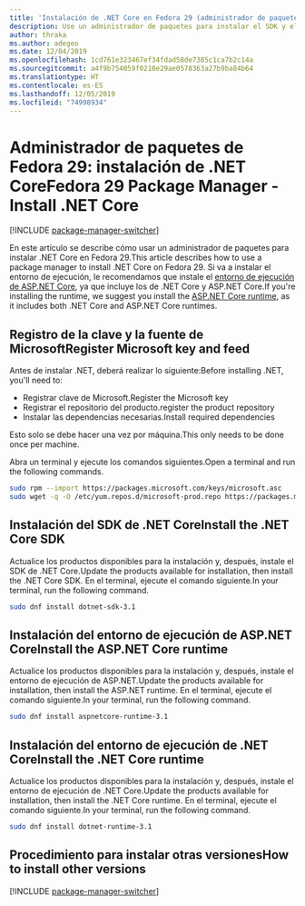 ```yaml
---
title: 'Instalación de .NET Core en Fedora 29 (administrador de paquetes): .NET Core'
description: Use un administrador de paquetes para instalar el SDK y el entorno de ejecución de .NET Core en Fedora 29.
author: thraka
ms.author: adegeo
ms.date: 12/04/2019
ms.openlocfilehash: 1cd761e323467ef34fdad58de7385c1ca7b2c14a
ms.sourcegitcommit: a4f9b754059f0210e29ae0578363a27b9ba84b64
ms.translationtype: HT
ms.contentlocale: es-ES
ms.lasthandoff: 12/05/2019
ms.locfileid: "74998934"
---
```

# <a name="fedora-29-package-manager---install-net-core"></a><span data-ttu-id="f7da4-103">Administrador de paquetes de Fedora 29: instalación de .NET Core</span><span class="sxs-lookup"><span data-stu-id="f7da4-103">Fedora 29 Package Manager - Install .NET Core</span></span>

[!INCLUDE [package-manager-switcher](./includes/package-manager-switcher.md)]

<span data-ttu-id="f7da4-104">En este artículo se describe cómo usar un administrador de paquetes para instalar .NET Core en Fedora 29.</span><span class="sxs-lookup"><span data-stu-id="f7da4-104">This article describes how to use a package manager to install .NET Core on Fedora 29.</span></span> <span data-ttu-id="f7da4-105">Si va a instalar el entorno de ejecución, le recomendamos que instale el [entorno de ejecución de ASP.NET Core](#install-the-aspnet-core-runtime), ya que incluye los de .NET Core y ASP.NET Core.</span><span class="sxs-lookup"><span data-stu-id="f7da4-105">If you're installing the runtime, we suggest you install the [ASP.NET Core runtime](#install-the-aspnet-core-runtime), as it includes both .NET Core and ASP.NET Core runtimes.</span></span>

## <a name="register-microsoft-key-and-feed"></a><span data-ttu-id="f7da4-106">Registro de la clave y la fuente de Microsoft</span><span class="sxs-lookup"><span data-stu-id="f7da4-106">Register Microsoft key and feed</span></span>

<span data-ttu-id="f7da4-107">Antes de instalar .NET, deberá realizar lo siguiente:</span><span class="sxs-lookup"><span data-stu-id="f7da4-107">Before installing .NET, you'll need to:</span></span>

- <span data-ttu-id="f7da4-108">Registrar clave de Microsoft.</span><span class="sxs-lookup"><span data-stu-id="f7da4-108">Register the Microsoft key</span></span>
- <span data-ttu-id="f7da4-109">Registrar el repositorio del producto.</span><span class="sxs-lookup"><span data-stu-id="f7da4-109">register the product repository</span></span>
- <span data-ttu-id="f7da4-110">Instalar las dependencias necesarias.</span><span class="sxs-lookup"><span data-stu-id="f7da4-110">Install required dependencies</span></span>

<span data-ttu-id="f7da4-111">Esto solo se debe hacer una vez por máquina.</span><span class="sxs-lookup"><span data-stu-id="f7da4-111">This only needs to be done once per machine.</span></span>

<span data-ttu-id="f7da4-112">Abra un terminal y ejecute los comandos siguientes.</span><span class="sxs-lookup"><span data-stu-id="f7da4-112">Open a terminal and run the following commands.</span></span>

```bash
sudo rpm --import https://packages.microsoft.com/keys/microsoft.asc
sudo wget -q -O /etc/yum.repos.d/microsoft-prod.repo https://packages.microsoft.com/config/fedora/29/prod.repo
```

## <a name="install-the-net-core-sdk"></a><span data-ttu-id="f7da4-113">Instalación del SDK de .NET Core</span><span class="sxs-lookup"><span data-stu-id="f7da4-113">Install the .NET Core SDK</span></span>

<span data-ttu-id="f7da4-114">Actualice los productos disponibles para la instalación y, después, instale el SDK de .NET Core.</span><span class="sxs-lookup"><span data-stu-id="f7da4-114">Update the products available for installation, then install the .NET Core SDK.</span></span> <span data-ttu-id="f7da4-115">En el terminal, ejecute el comando siguiente.</span><span class="sxs-lookup"><span data-stu-id="f7da4-115">In your terminal, run the following command.</span></span>

```bash
sudo dnf install dotnet-sdk-3.1
```

## <a name="install-the-aspnet-core-runtime"></a><span data-ttu-id="f7da4-116">Instalación del entorno de ejecución de ASP.NET Core</span><span class="sxs-lookup"><span data-stu-id="f7da4-116">Install the ASP.NET Core runtime</span></span>

<span data-ttu-id="f7da4-117">Actualice los productos disponibles para la instalación y, después, instale el entorno de ejecución de ASP.NET.</span><span class="sxs-lookup"><span data-stu-id="f7da4-117">Update the products available for installation, then install the ASP.NET runtime.</span></span> <span data-ttu-id="f7da4-118">En el terminal, ejecute el comando siguiente.</span><span class="sxs-lookup"><span data-stu-id="f7da4-118">In your terminal, run the following command.</span></span>

```bash
sudo dnf install aspnetcore-runtime-3.1
```

## <a name="install-the-net-core-runtime"></a><span data-ttu-id="f7da4-119">Instalación del entorno de ejecución de .NET Core</span><span class="sxs-lookup"><span data-stu-id="f7da4-119">Install the .NET Core runtime</span></span>

<span data-ttu-id="f7da4-120">Actualice los productos disponibles para la instalación y, después, instale el entorno de ejecución de .NET Core.</span><span class="sxs-lookup"><span data-stu-id="f7da4-120">Update the products available for installation, then install the .NET Core runtime.</span></span> <span data-ttu-id="f7da4-121">En el terminal, ejecute el comando siguiente.</span><span class="sxs-lookup"><span data-stu-id="f7da4-121">In your terminal, run the following command.</span></span>

```bash
sudo dnf install dotnet-runtime-3.1
```

## <a name="how-to-install-other-versions"></a><span data-ttu-id="f7da4-122">Procedimiento para instalar otras versiones</span><span class="sxs-lookup"><span data-stu-id="f7da4-122">How to install other versions</span></span>

[!INCLUDE [package-manager-switcher](./includes/package-manager-heading-hack-pkgname.md)]
